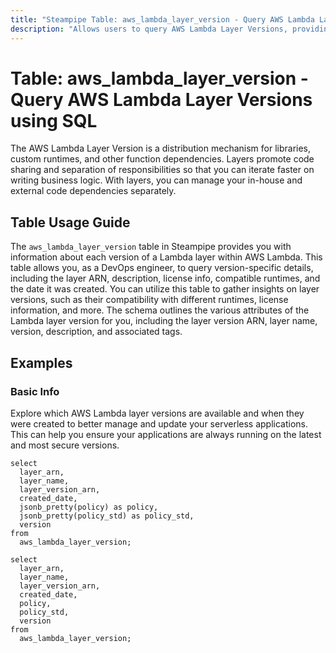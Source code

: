 ```yaml
---
title: "Steampipe Table: aws_lambda_layer_version - Query AWS Lambda Layer Versions using SQL"
description: "Allows users to query AWS Lambda Layer Versions, providing detailed information about each layer version, including its ARN, description, license info, compatible runtimes, created date, and more."
---
```


# Table: aws_lambda_layer_version - Query AWS Lambda Layer Versions using SQL

The AWS Lambda Layer Version is a distribution mechanism for libraries, custom runtimes, and other function dependencies. Layers promote code sharing and separation of responsibilities so that you can iterate faster on writing business logic. With layers, you can manage your in-house and external code dependencies separately.

## Table Usage Guide

The `aws_lambda_layer_version` table in Steampipe provides you with information about each version of a Lambda layer within AWS Lambda. This table allows you, as a DevOps engineer, to query version-specific details, including the layer ARN, description, license info, compatible runtimes, and the date it was created. You can utilize this table to gather insights on layer versions, such as their compatibility with different runtimes, license information, and more. The schema outlines the various attributes of the Lambda layer version for you, including the layer version ARN, layer name, version, description, and associated tags.

## Examples

### Basic Info
Explore which AWS Lambda layer versions are available and when they were created to better manage and update your serverless applications. This can help you ensure your applications are always running on the latest and most secure versions.

```sql+postgres
select
  layer_arn,
  layer_name,
  layer_version_arn,
  created_date,
  jsonb_pretty(policy) as policy,
  jsonb_pretty(policy_std) as policy_std,
  version
from
  aws_lambda_layer_version;
```

```sql+sqlite
select
  layer_arn,
  layer_name,
  layer_version_arn,
  created_date,
  policy,
  policy_std,
  version
from
  aws_lambda_layer_version;
```